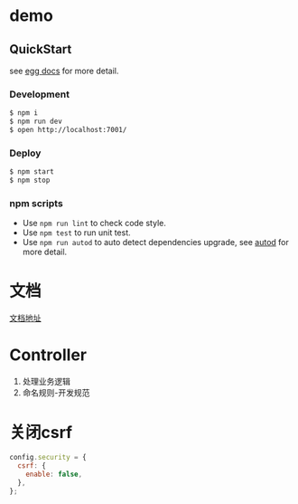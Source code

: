 # demo



## QuickStart

<!-- add docs here for user -->

see [egg docs][egg] for more detail.

### Development

```bash
$ npm i
$ npm run dev
$ open http://localhost:7001/
```

### Deploy

```bash
$ npm start
$ npm stop
```

### npm scripts

- Use `npm run lint` to check code style.
- Use `npm test` to run unit test.
- Use `npm run autod` to auto detect dependencies upgrade, see [autod](https://www.npmjs.com/package/autod) for more detail.


[egg]: https://eggjs.org

# 文档
[文档地址](https://eggjs.org/zh-cn/intro/quickstart.html)

# Controller
1. 处理业务逻辑
2. 命名规则-开发规范

# 关闭csrf
```js
config.security = {
  csrf: {
    enable: false,
  },
};
```
